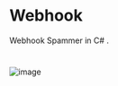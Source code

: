 # Webhook
Webhook Spammer in C# .
#
![image](https://github.com/rootL0r/Webhook/assets/157466888/af70fab9-9a21-450e-b1fd-e70904820c8e)
